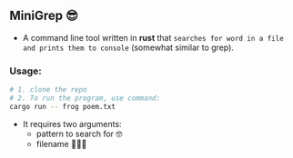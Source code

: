 ## MiniGrep 😎

- A command line tool written in **rust** that `searches for word in a file and prints them to console` (somewhat similar to grep).

### Usage:

```bash
# 1. clone the repo
# 2. To run the program, use command:
cargo run -- frog poem.txt
```

- It requires two arguments:
  - pattern to search for 🤓
  - filename 🧑🏻‍💻
